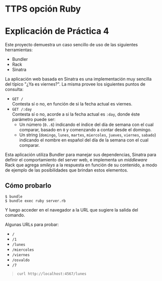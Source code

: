 # TTPS opción Ruby

# Explicación de Práctica 4

Este proyecto demuestra un caso sencillo de uso de las siguientes herramientas:

* Bundler
* Rack
* Sinatra

La aplicación web basada en Sinatra es una implementación muy sencilla del típico "¿Ya es viernes?". La misma provee los
siguientes puntos de consulta:

* `GET /`  
  Contesta sí o no, en función de si la fecha actual es viernes.
* `GET /:day`  
  Contesta sí o no, acorde a si la fecha actual es `:day`, donde éste parámetro puede ser:
  * Un número (`0..6`) indicando el índice del día de semana con el cual comparar, basado en `0` y comenzando a contar
    desde el domingo.
  * Un string (`domingo`, `lunes`, `martes`, `miercoles`, `jueves`, `viernes`, `sabado`) indicando el nombre en español
    del día de la semana con el cual comparar.

Esta aplicación utiliza Bundler para manejar sus dependencias, Sinatra para definir el comportamiento del server web, e
implementa un *middleware* Rack que agrega *smileys* a la respuesta en función de su contenido, a modo de ejemplo de las
posibilidades que brindan estos elementos.

## Cómo probarlo

```console
$ bundle
$ bundle exec ruby server.rb
```

Y luego acceder en el navegador a la URL que sugiere la salida del comando.

Algunas URLs para probar:

* `/`
* `/1`
* `/lunes`
* `/miercoles`
* `/viernes`
* `/osvaldo`
* `/7`

> `curl http://localhost:4567/lunes`
